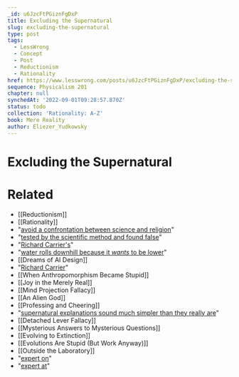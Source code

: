 ```yaml
---
_id: u6JzcFtPGiznFgDxP
title: Excluding the Supernatural
slug: excluding-the-supernatural
type: post
tags:
  - LessWrong
  - Concept
  - Post
  - Reductionism
  - Rationality
href: https://www.lesswrong.com/posts/u6JzcFtPGiznFgDxP/excluding-the-supernatural
sequence: Physicalism 201
chapter: null
synchedAt: '2022-09-01T09:28:57.870Z'
status: todo
collection: 'Rationality: A-Z'
book: Mere Reality
author: Eliezer_Yudkowsky
---
```


# Excluding the Supernatural


# Related

- [[Reductionism]]
- [[Rationality]]
- "[avoid a confrontation between science and religion](/lw/i8/religions_claim_to_be_nondisprovable/)"
- "[tested by the scientific method and found false](/lw/i8/religions_claim_to_be_nondisprovable/)"
- "[Richard Carrier's](http://richardcarrier.blogspot.com/2007/01/defining-supernatural.html)"
- "[water rolls downhill because it _wants_ to be lower](/lw/te/three_fallacies_of_teleology/)"
- [[Dreams of AI Design]]
- "[Richard Carrier](http://richardcarrier.blogspot.com/2007/01/defining-supernatural.html)"
- [[When Anthropomorphism Became Stupid]]
- [[Joy in the Merely Real]]
- [[Mind Projection Fallacy]]
- [[An Alien God]]
- [[Professing and Cheering]]
- "[supernatural explanations sound much simpler than they really are](/lw/jp/occams_razor/)"
- [[Detached Lever Fallacy]]
- [[Mysterious Answers to Mysterious Questions]]
- [[Evolving to Extinction]]
- [[Evolutions Are Stupid (But Work Anyway)]]
- [[Outside the Laboratory]]
- "[expert on](http://www.overcomingbias.com/2007/04/expert_at_versu.html)"
- "[expert at](http://www.overcomingbias.com/2007/04/expert_at_versu.html)"